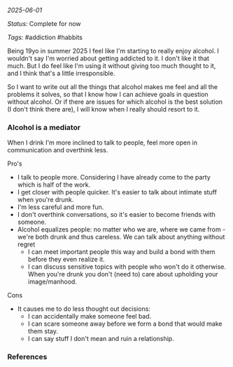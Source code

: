 *2025-06-01*

*Status:* Complete for now

*Tags:* #addiction #habbits 

<p>Being 19yo in summer 2025 I feel like I'm starting to really enjoy alcohol. I wouldn't say I'm worried about getting addicted to it. I don't like it that much. But I do feel like I'm using it without giving too much thought to it, and I think that's a little irresponsible.</p> 
<p>So I want to write out all the things that alcohol makes me feel and all the problems it solves, so that I know how I can achieve goals in question without alcohol. Or if there are issues for which alcohol is the best solution (I don't think there are), I will know when I really should resort to it.</p>

<h3>Alcohol is a mediator</h3>

When I drink I'm more inclined to talk to people, feel more open in communication and overthink less.

Pro's
- I talk to people more. Considering I have already come to the party which is half of the work.
- I get closer with people quicker. It's easier to talk about intimate stuff when you're drunk.
- I'm less careful and more fun.
- I don't overthink conversations, so it's easier to become friends with someone.
- Alcohol equalizes people: no matter who we are, where we came from - we're both drunk and thus careless. We can talk about anything without regret
	- I can meet important people this way and build a bond with them before they even realize it.
	- I can discuss sensitive topics with people who won't do it otherwise. When you're drunk you don't (need to) care about upholding your image/manhood.

Cons
- It causes me to do less thought out decisions:  
	- I can accidentally make someone feel bad.
	- I can scare someone away before we form a bond that would make them stay.
	- I can say stuff I don't mean and ruin a relationship.

### References